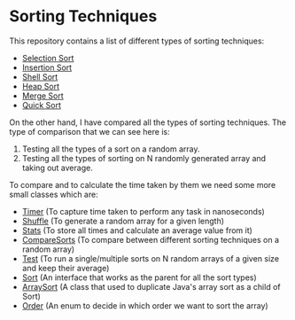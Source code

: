 # Sorting Techniques

This repository contains a list of different types of sorting techniques:

- [Selection Sort](https://github.com/pratil/sorting/blob/master/src/Selection.java)
- [Insertion Sort](https://github.com/pratil/sorting/blob/master/src/Insertion.java)
- [Shell Sort](https://github.com/pratil/sorting/blob/master/src/Shell.java)
- [Heap Sort](https://github.com/pratil/sorting/blob/master/src/Heap.java)
- [Merge Sort](https://github.com/pratil/sorting/blob/master/src/Merge.java)
- [Quick Sort](https://github.com/pratil/sorting/blob/master/src/Quick.java)

On the other hand, I have compared all the types of sorting techniques.
The type of comparison that we can see here is:
 1. Testing all the types of a sort on a random array.
 2. Testing all the types of sorting on N randomly generated array and taking out average.

To compare and to calculate the time taken by them we need some more small classes which are:

- [Timer](https://github.com/pratil/sorting/blob/master/src/Timer.java) (To capture time taken to perform any task in nanoseconds)
- [Shuffle](https://github.com/pratil/sorting/blob/master/src/Shuffle.java) (To generate a random array for a given length)
- [Stats](https://github.com/pratil/sorting/blob/master/src/Stats.java) (To store all times and calculate an average value from it)
- [CompareSorts](https://github.com/pratil/sorting/blob/master/src/CompareSorts.java) (To compare between different sorting techniques on a random array)
- [Test](https://github.com/pratil/sorting/blob/master/src/Test.java) (To run a single/multiple sorts on N random arrays of a given size and keep their average)
- [Sort](https://github.com/pratil/sorting/blob/master/src/Sort.java) (An interface that works as the parent for all the sort types)
- [ArraySort](https://github.com/pratil/sorting/blob/master/src/ArraySort.java) (A class that used to duplicate Java's array sort as a child of Sort)
- [Order](https://github.com/pratil/sorting/blob/master/src/Order.java) (An enum to decide in which order we want to sort the array)